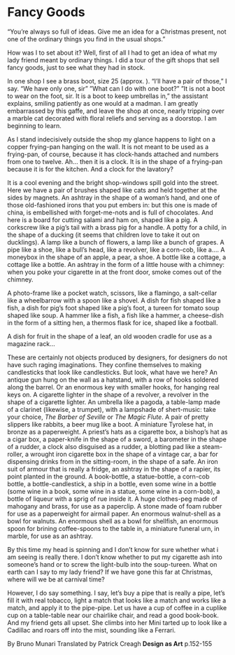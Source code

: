 # Fancy Goods
“You’re always so full of ideas. Give me an idea for a Christmas present, not one of the ordinary things you find in the usual shops.”

How was I to set about it? Well, first of all I had to get an idea of what my lady friend meant by ordinary things. I did a tour of the gift shops that sell fancy goods, just to see what they had in stock.

In one shop I see a brass boot, size 25 (approx. ). “I’ll have a pair of those,” I say. “We have only one, sir” ”What can I do with one boot?” ”It is not a boot to wear on the foot, sir. It is a boot to keep umbrellas in,” the assistant explains, smiling patiently as one would at a madman. I am greatly embarrassed by this gaffe, and leave the shop at once, nearly tripping over a marble cat decorated with floral reliefs and serving as a doorstop. I am beginning to learn.

As I stand indecisively outside the shop my glance happens to light on a copper frying-pan hanging on the wall. It is not meant to be used as a frying-pan, of course, because it has clock-hands attached and numbers from one to twelve. Ah… then it is a clock. It is in the shape of a frying-pan because it is for the kitchen. And a clock for the lavatory?

It is a cool evening and the bright shop-windows spill gold into the street. Here we have a pair of brushes shaped like cats and held together at the sides by magnets. An ashtray in the shape of a woman’s hand, and one of those old-fashioned irons that you put embers in: but this one is made of china, is embellished with forget-me-nots and is full of chocolates. And here is a board for cutting salami and ham on, shaped like a pig. A corkscrew like a pig’s tail with a brass pig for a handle. A potty for a child, in the shape of a ducking (it seems that children love to take it out on ducklings). A lamp like a bunch of flowers, a lamp like a bunch of grapes. A pipe like a shoe, like a bull’s head, like a revolver, like a corn-cob, like  a…. A moneybox in the shape of an apple, a pear, a shoe. A bottle like a cottage, a cottage like a bottle. An ashtray in the form of a little house with a chimney: when you poke your cigarette in at the front door, smoke comes out of the chimney.

A photo-frame like a pocket watch, scissors, like a flamingo, a salt-cellar like a wheelbarrow with a spoon like a shovel. A dish for fish shaped like a fish, a dish for pig’s foot shaped like a pig’s foot, a tureen for tomato soup shaped like soup. A hammer like a fish, a fish like a hammer, a cheese-dish in the form of a sitting hen, a thermos flask for ice, shaped like a football.

A dish for fruit in the shape of a leaf, an old wooden cradle for use as a magazine rack…

These are certainly not objects produced by designers, for designers do not have such raging imaginations. They confine themselves to making candlesticks that look like candlesticks. But look, what have we here? An antique gun hung on the wall as a hatstand, with a row of hooks soldered along the barrel. Or an enormous key with smaller hooks, for hanging real keys on. A cigarette lighter in the shape of a revolver, a revolver in the shape of a cigarette lighter. An umbrella like a pagoda, a table-lamp made of a clarinet (likewise, a trumpet), with a lampshade of shert-music: take your choice, _The Barber of Seville_ or _The Magic Flute_. A pair of pretty slippers like rabbits, a beer mug like a boot. A miniature Tyrolese hat, in bronze as a paperweight. A priest’s hats as a cigarette box, a bishop’s hat as a cigar box, a paper-knife in the shape of a sword, a barometer in the shape of a rudder, a clock also disguised as a rudder, a blotting pad like a steam-roller, a wrought iron cigarette box in the shape of a vintage car, a bar for dispensing drinks from in the sitting-room, in the shape of a safe. An iron suit of armour that is really a fridge, an ashtray in the shape of a rapier, its point planted in the ground. A book-bottle, a statue-bottle, a corn-cob bottle, a bottle-candlestick, a ship in a bottle, even some wine in a bottle (some wine in a book, some wine in a statue, some wine in a corn-bob), a bottle of liqueur with a sprig of rue inside it. A huge clothes-peg made of mahogany and brass, for use as a paperclip. A stone made of foam rubber for use as a paperweight for airmail paper. An enormous walnut-shell as a bowl for walnuts. An enormous shell as a bowl for shellfish, an enormous spoon for brining coffee-spoons to the table in, a miniature funeral urn, in marble, for use as an ashtray.

By this time my head is spinning and I don’t know for sure whether what i am seeing is really there. I don’t know whether to put my cigarette ash into someone’s hand or to screw the light-bulb into the soup-tureen. What on earth can I say to my lady friend? If we have gone this far at Christmas, where will we be at carnival time?

However, I do say something. I say, let’s buy a pipe that is really a pipe, let’s fill it with real tobacco, light a match that looks like a match and works like a match, and apply it to the pipe-pipe. Let us have a cup of coffee in a cuplike cup on a table-table near our chairlike chair, and read a good book-book. And my friend gets all upset. She climbs into her Mini tarted up to look like a Cadillac and roars off into the mist, sounding like a Ferrari.

By Bruno Munari
Translated by Patrick Creagh
__Design as Art__ p.152-155

